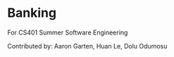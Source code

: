 # Banking
For CS401 Summer Software Engineering

Contributed by: Aaron Garten, Huan Le, Dolu Odumosu
